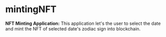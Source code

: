 # mintingNFT

**NFT Minting Application:**
This application let's the user to select the date and mint the NFT of selected date's zodiac sign into blockchain.
